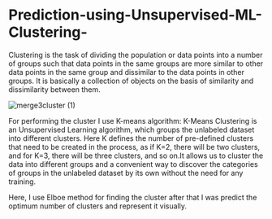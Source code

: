 # Prediction-using-Unsupervised-ML-Clustering-

Clustering is the task of dividing the population or data points into a number of groups such that data points in the same groups are more similar to other data points in the same group and dissimilar to the data points in other groups. It is basically a collection of objects on the basis of similarity and dissimilarity between them. 

![merge3cluster (1)](https://user-images.githubusercontent.com/101656280/226158719-67f4180a-1576-438c-aca7-f69c59fd4644.jpg)

For performing the cluster I use K-means algorithm:
  K-Means Clustering is an Unsupervised Learning algorithm, which groups the unlabeled dataset into different clusters. Here K defines the number of pre-defined clusters   that need to be created in the process, as if K=2, there will be two clusters, and for K=3, there will be three clusters, and so on.It allows us to cluster the data     into different groups and a convenient way to discover the categories of groups in the unlabeled dataset by its own without the need for any training.
  
Here, I use Elboe method for finding the cluster after that I was predict the optimum number of clusters
and represent it visually.
